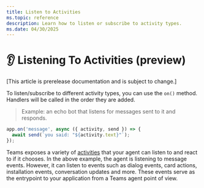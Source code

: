 ```yaml
---
title: Listen to Activities
ms.topic: reference
description: Learn how to listen or subscribe to activity types.
ms.date: 04/30/2025
---
```


# 👂 Listening To Activities (preview)

[This article is prerelease documentation and is subject to change.]

To listen/subscribe to different activity types, you can use the `on()` method.
Handlers will be called in the order they are added.

> Example: an echo bot that listens for messages sent to it and responds.

```typescript
app.on('message', async ({ activity, send }) => {
  await send(`you said: "${activity.text}"`);
});
```

Teams exposes a variety of [activities](../activity/overview.md) that your agent can listen to and react to if it chooses. In the above example, the agent is listening to message events. However, it can listen to events such as dialog events, card actions, installation events, conversation updates and more. These events serve as the entrypoint to your application from a Teams agent point of view.